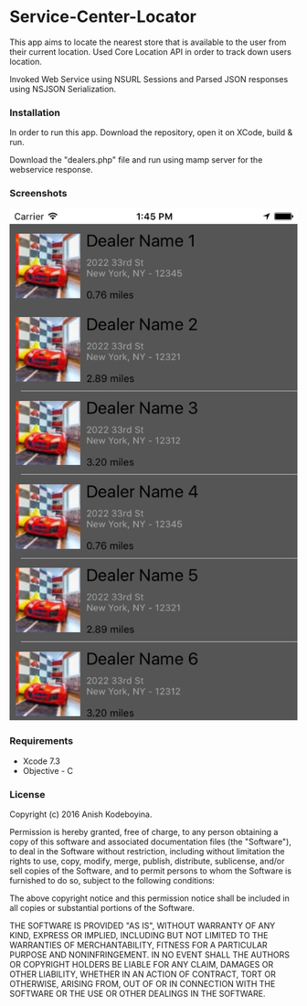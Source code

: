 # Service-Center-Locator

This app aims to locate the nearest store that is available to the user from their current location. Used Core Location API in order to track down users location. 

Invoked Web Service using NSURL Sessions and Parsed JSON responses using NSJSON Serialization.

### Installation

In order to run this app. Download the repository, open it on XCode, build & run.

Download the "dealers.php" file and run using mamp server for the webservice response.

### Screenshots

![alt tag](https://github.com/kak2008/Service-Center-Locator/blob/master/Screen%20Shots/Simulator%20Screen%20Shot%20May%2012%2C%202016%2C%201.45.01%20PM.png)

### Requirements

* Xcode 7.3
* Objective - C

### License

Copyright (c) 2016 Anish Kodeboyina.

Permission is hereby granted, free of charge, to any person obtaining a copy of this software and associated documentation files (the "Software"), to deal in the Software without restriction, including without limitation the rights to use, copy, modify, merge, publish, distribute, sublicense, and/or sell copies of the Software, and to permit persons to whom the Software is furnished to do so, subject to the following conditions:

The above copyright notice and this permission notice shall be included in all copies or substantial portions of the Software.

THE SOFTWARE IS PROVIDED "AS IS", WITHOUT WARRANTY OF ANY KIND, EXPRESS OR IMPLIED, INCLUDING BUT NOT LIMITED TO THE WARRANTIES OF MERCHANTABILITY, FITNESS FOR A PARTICULAR PURPOSE AND NONINFRINGEMENT. IN NO EVENT SHALL THE AUTHORS OR COPYRIGHT HOLDERS BE LIABLE FOR ANY CLAIM, DAMAGES OR OTHER LIABILITY, WHETHER IN AN ACTION OF CONTRACT, TORT OR OTHERWISE, ARISING FROM, OUT OF OR IN CONNECTION WITH THE SOFTWARE OR THE USE OR OTHER DEALINGS IN THE SOFTWARE.
